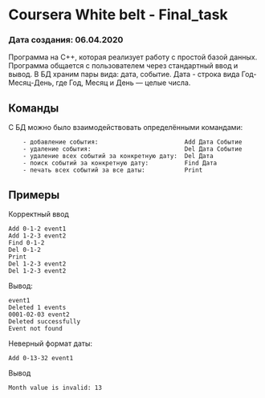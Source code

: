 # Coursera White belt - Final_task
### Дата создания: 06.04.2020
Программа на С++, которая реализует работу с простой базой данных. Программа общается с пользователем через стандартный ввод и вывод.
В БД храним пары вида: дата, событие. Дата - строка вида Год-Месяц-День, где Год, Месяц и День — целые числа. 

Команды
--------
С БД можно было взаимодействовать определёнными командами:

        - добавление события:                        Add Дата Событие
        - удаление события:                          Del Дата Событие
        - удаление всех событий за конкретную дату:  Del Дата
        - поиск событий за конкретную дату:          Find Дата
        - печать всех событий за все даты:           Print

Примеры
-------
Корректный ввод

    Add 0-1-2 event1
    Add 1-2-3 event2
    Find 0-1-2
    Del 0-1-2
    Print
    Del 1-2-3 event2
    Del 1-2-3 event2

Вывод:

    event1
    Deleted 1 events
    0001-02-03 event2
    Deleted successfully
    Event not found

Неверный формат даты:

    Add 0-13-32 event1

Вывод

    Month value is invalid: 13

